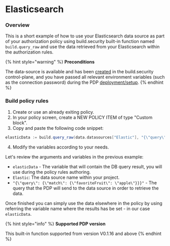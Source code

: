 # Elasticsearch

### Overview

This is a short example of how to use your Elasticsearch data source as part of your authorization policy using build.security built-in function named `build.query_raw` and use the data retrieved from your Elasticsearch within the authorization rules.

{% hint style="warning" %}
**Preconditions**

The data-source is available and has been [created](../../../data-sources/new-elasticsearch-data-source.md) in the build.security control-plane, and you have passed all relevant environment variables \(such as the connection password\) during the PDP [deployment/setup](../../../policy-decision-points-pdp/pdp-deployments.md).
{% endhint %}

### Build policy rules

1. Create or use an already exiting policy.
2. In your policy screen, create a NEW POLICY ITEM of type "Custom block".
3. Copy and paste the following code snippet:

```scala
elasticData := build.query_raw(data.datasources["Elastic"], "{\"query\": {\"match\": {\"favoriteFruit\": \"apple\"}}}", [])
```

4. Modify the variables according to your needs.

Let's review the arguments and variables in the previous example:

* `elasticData` - The variable that will contain the DB query result, you will use during the policy rules authoring.
* `Elastic`: The data source name within your project.
* `"{\"query\": {\"match\": {\"favoriteFruit\": \"apple\"}}}"` - The query that the PDP will send to the data source in order to retrieve the data.

Once finished you can simply use the data elsewhere in the policy by using referring the variable name where the results has be set - in our case `elasticData`.  


{% hint style="info" %}
**Supported PDP version** 

This built-in function supported from version V0.1.16 and above 
{% endhint %}

